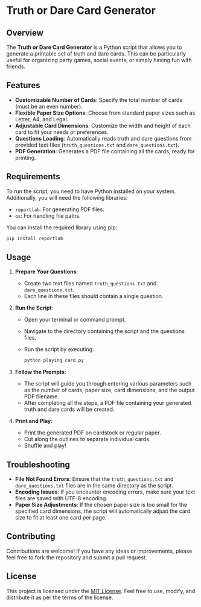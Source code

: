 # Truth or Dare Card Generator

## Overview

The **Truth or Dare Card Generator** is a Python script that allows you to generate a printable set of truth and dare cards. This can be particularly useful for organizing party games, social events, or simply having fun with friends.

## Features

- **Customizable Number of Cards**: Specify the total number of cards (must be an even number).
- **Flexible Paper Size Options**: Choose from standard paper sizes such as Letter, A4, and Legal.
- **Adjustable Card Dimensions**: Customize the width and height of each card to fit your needs or preferences.
- **Questions Loading**: Automatically reads truth and dare questions from provided text files (`truth_questions.txt` and `dare_questions.txt`).
- **PDF Generation**: Generates a PDF file containing all the cards, ready for printing.

## Requirements

To run the script, you need to have Python installed on your system. Additionally, you will need the following libraries:

- `reportlab`: For generating PDF files.
- `os`: For handling file paths.

You can install the required library using pip:

```bash
pip install reportlab
```

## Usage

1. **Prepare Your Questions**:
   - Create two text files named `truth_questions.txt` and `dare_questions.txt`.
   - Each line in these files should contain a single question.

2. **Run the Script**:
   - Open your terminal or command prompt.
   - Navigate to the directory containing the script and the questions files.
   - Run the script by executing:

     ```bash
     python playing_card.py
     ```

3. **Follow the Prompts**:
   - The script will guide you through entering various parameters such as the number of cards, paper size, card dimensions, and the output PDF filename.
   - After completing all the steps, a PDF file containing your generated truth and dare cards will be created.

4. **Print and Play**:
   - Print the generated PDF on cardstock or regular paper.
   - Cut along the outlines to separate individual cards.
   - Shuffle and play!

## Troubleshooting

- **File Not Found Errors**: Ensure that the `truth_questions.txt` and `dare_questions.txt` files are in the same directory as the script.
- **Encoding Issues**: If you encounter encoding errors, make sure your text files are saved with UTF-8 encoding.
- **Paper Size Adjustments**: If the chosen paper size is too small for the specified card dimensions, the script will automatically adjust the card size to fit at least one card per page.

## Contributing

Contributions are welcome! If you have any ideas or improvements, please feel free to fork the repository and submit a pull request.

## License

This project is licensed under the [MIT License](LICENSE). Feel free to use, modify, and distribute it as per the terms of the license.